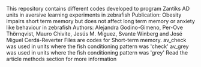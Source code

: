 This repository contains different codes developed to program Zantiks AD units in aversive learning experiments in zebrafish
Publication: Obesity impairs short term memory but does not affect long term memory or anxiety like behaviour in zebrafish
Authors: Alejandra Godino-Gimeno, Per-Ove Thörnqvist, Mauro Chivite, Jesús M. Míguez, Svante Winberg and José Miguel Cerdá-Reverter
Files are codes for Short-term memory.
av_check was used in units where the fish conditioning pattern was 'check'
av_grey was used in units where the fish conditioning pattern was 'grey'
Read the article methods section for more information
